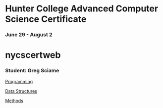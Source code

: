 # Hunter College Advanced Computer Science Certificate

### June 29 - August 2
# nycscertweb

### Student: Greg Sciame

[Programming](/pages/programming.md)

[Data Structures](/pages/ds.md)

[Methods](/pages/methods.md)





